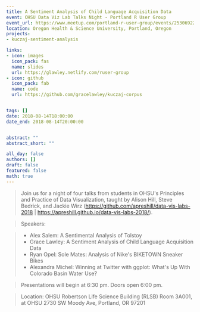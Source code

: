 ```yaml
---
title: A Sentiment Analysis of Child Language Acquisition Data
event: OHSU Data Viz Lab Talks Night - Portland R User Group
event_url: https://www.meetup.com/portland-r-user-group/events/253069227/
location: Oregon Health & Science University, Portland, Oregon
projects:
- kuczaj-sentiment-analysis

links:
- icon: images
  icon_pack: fas
  name: slides
  url: https://glawley.netlify.com/ruser-group
- icon: github
  icon_pack: fab
  name: code
  url: https://github.com/gracelawley/kuczaj-corpus


tags: []
date: 2018-08-14T18:00:00
date_end: 2018-08-14T20:00:00


abstract: ""
abstract_short: ""

all_day: false
authors: []
draft: false
featured: false
math: true
---
```


>Join us for a night of four talks from students in OHSU's Principles and Practice of Data Visualization, taught by Alison Hill, Steve Bedrick, and Jackie Wirz (https://github.com/apreshill/data-vis-labs-2018 | https://apreshill.github.io/data-vis-labs-2018/).

>Speakers:

>- Alex Salem: A Sentimental Analysis of Tolstoy
>- Grace Lawley: A Sentiment Analysis of Child Language Acquisition Data
>- Ryan Opel: Sole Mates: Analysis of Nike's BIKETOWN Sneaker Bikes
>- Alexandra Michel: Winning at Twitter with ggplot: What's Up With Colorado Basin Water Use?

>Presentations will begin at 6:30 pm. Doors open 6:00 pm.

>Location: OHSU Robertson Life Science Building (RLSB) Room 3A001, at OHSU 2730 SW Moody Ave, Portland, OR 97201